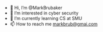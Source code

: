 - 👋 Hi, I’m @MarkBrubaker
- 👀 I’m interested in cyber security
- 🌱 I’m currently learning CS at SMU
- 📫 How to reach me markbrub@gmai.com

<!---
This is a mix of school and personal projects
--->
